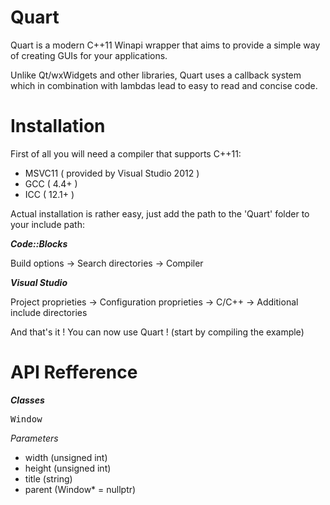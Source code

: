 Quart
=====

Quart is a modern C++11 Winapi wrapper that aims to provide a simple way of creating GUIs for your applications.

Unlike Qt/wxWidgets and other libraries, Quart uses a callback system which in combination with lambdas lead to easy to read and concise code.

Installation
============

First of all you will need a compiler that supports C++11:

- MSVC11 ( provided by Visual Studio 2012 )
- GCC ( 4.4+ )
- ICC ( 12.1+ )

Actual installation is rather easy, just add the path to the 'Quart' folder to your include path:

***Code::Blocks***

Build options -> Search directories -> Compiler

***Visual Studio***

Project proprieties -> Configuration proprieties -> C/C++ -> Additional include directories


And that's it ! You can now use Quart ! (start by compiling the example)

API Refference
==============

***Classes***

<pre>Window</pre>

*Parameters*
- width  (unsigned int)
- height (unsigned int) 
- title  (string)
- parent (Window* = nullptr)